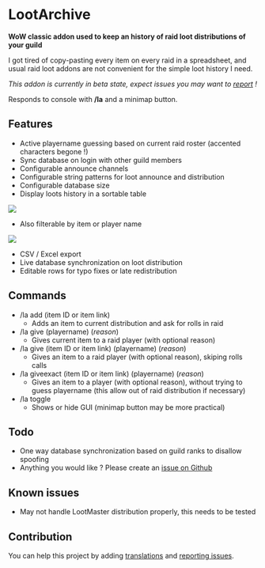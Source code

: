 # LootArchive

**WoW classic addon used to keep an history of raid loot distributions of your guild**

I got tired of copy-pasting every item on every raid in a spreadsheet, and usual raid loot addons are not convenient for the simple loot history I need.

_This addon is currently in beta state, expect issues you may want to [report](https://github.com/ZergRael/LootArchive/issues) !_

Responds to console with **/la** and a minimap button.

## Features

- Active playername guessing based on current raid roster (accented characters begone !)
- Sync database on login with other guild members
- Configurable announce channels
- Configurable string patterns for loot announce and distribution
- Configurable database size
- Display loots history in a sortable table

![](https://img.thetabx.net/788C8.png)

- Also filterable by item or player name

![](https://img.thetabx.net/mN0yt.png)

- CSV / Excel export
- Live database synchronization on loot distribution
- Editable rows for typo fixes or late redistribution

## Commands

- /la add (item ID or item link)
  - Adds an item to current distribution and ask for rolls in raid
- /la give (playername) (_reason_)
  - Gives current item to a raid player (with optional reason)
- /la give (item ID or item link) (playername) (_reason_)
  - Gives an item to a raid player (with optional reason), skiping rolls calls
- /la giveexact (item ID or item link) (playername) (_reason_)
  - Gives an item to a player (with optional reason), without trying to guess playername (this allow out of raid distribution if necessary)
- /la toggle
  - Shows or hide GUI (minimap button may be more practical)

## Todo

- One way database synchronization based on guild ranks to disallow spoofing
- Anything you would like ? Please create an [issue on Github](https://github.com/ZergRael/LootArchive/issues)

## Known issues

- May not handle LootMaster distribution properly, this needs to be tested

## Contribution

You can help this project by adding [translations](https://www.curseforge.com/wow/addons/lootarchive/localization) and [reporting issues](https://github.com/ZergRael/LootArchive/issues).
